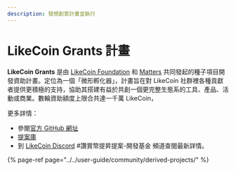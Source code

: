 ```yaml
---
description: 發想創意計畫並執行
---
```


# LikeCoin Grants 計畫

**LikeCoin Grants** 是由 [LikeCoin Foundation](https://like.co/) 和 [Matters](https://matters.news/) 共同發起的種子項目開發資助計畫。定位為一個「微形孵化器」，計畫旨在對 LikeCoin 社群裡各種貢獻者提供更積極的支持，協助其搭建有益於共創一個更完整生態系的工具、產品、活動或商業。數輪資助額度上限合共達一千萬 LikeCoin，

更多詳情：

* 參閱[官方 GitHub 網址](https://github.com/likegrants/info/blob/main/introduction-ch.md)
* [提案庫](https://www.notion.so/893cdd65f9f34851a92ca99e0cd969d0?v=d2f6efe098f64b68a9c21f239f1c90f4)
* 到 [LikeCoin Discord](https://discord.com/invite/W4DQ6peZZZ) \#讚賞幣提昇提案-開發基金 頻道查閱最新詳情。

{% page-ref page="../../user-guide/community/derived-projects/" %}








